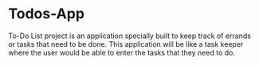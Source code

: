 # Todos-App
To-Do List project is an application specially built to keep track of errands or tasks that need to be done. This application will be like a task keeper where the user would be able to enter the tasks that they need to do.
